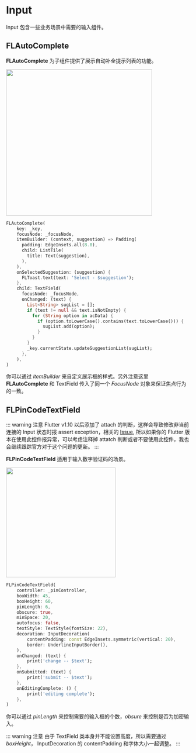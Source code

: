 # Input

Input 包含一些业务场景中需要的输入组件。

## FLAutoComplete

**FLAutoComplete** 为子组件提供了展示自动补全提示列表的功能。

<p align="left">
    <img width="400" src="http://abtfun.oss-cn-beijing.aliyuncs.com/img/2019-12-12-autocomplete.gif" />
</p>

```dart
FLAutoComplete(
    key: _key,
    focusNode: _focusNode,
    itemBuilder: (context, suggestion) => Padding(
      padding: EdgeInsets.all(8.0),
      child: ListTile(
        title: Text(suggestion),
      ),
    ),
    onSelectedSuggestion: (suggestion) {
      FLToast.text(text: 'Select - $suggestion');
    },
    child: TextField(
      focusNode: _focusNode,
      onChanged: (text) {
        List<String> sugList = [];
        if (text != null && text.isNotEmpty) {
          for (String option in acData) {
            if (option.toLowerCase().contains(text.toLowerCase())) {
              sugList.add(option);
            }
          }
        }
        _key.currentState.updateSuggestionList(sugList);
      },
    ),
)
```

你可以通过 *itemBuilder* 来自定义展示框的样式。另外注意这里 **FLAutoComplete** 和 TextField 传入了同一个 *FocusNode* 对象来保证焦点行为的一致。


## FLPinCodeTextField

::: warning 注意 
Flutter v1.10 以后添加了 attach 的判断，这样会导致修改非当前连接的 Input 状态时报 assert exception，相关的 [Issue](https://github.com/flutter/flutter/issues/40755), 所以如果你的 Flutter 版本在使用此控件报异常，可以考虑注释掉 attatch 判断或者不要使用此控件，我也会继续跟踪官方对于这个问题的更新。
:::

**FLPinCodeTextField** 适用于输入数字验证码的场景。

<p align="left">
    <img width="300" src="http://abtfun.oss-cn-beijing.aliyuncs.com/img/2019-12-12-pin-input.gif" />
</p>

```dart
FLPinCodeTextField(
    controller: _pinController,
    boxWidth: 45,
    boxHeight: 60,
    pinLength: 6,
    obscure: true,
    minSpace: 20,
    autofocus: false,
    textStyle: TextStyle(fontSize: 22),
    decoration: InputDecoration(
        contentPadding: const EdgeInsets.symmetric(vertical: 20),
        border: UnderlineInputBorder(),
    ),
    onChanged: (text) {
        print('change -- $text');
    },
    onSubmitted: (text) {
        print('submit -- $text');
    },
    onEditingComplete: () {
        print('editing complete');
    },
)
```

你可以通过 *pinLength* 来控制需要的输入框的个数，*obsure* 来控制是否为加密输入。

::: warning 注意
由于 TextField 类本身并不能设置高度，所以需要通过 *boxHeight*， InputDecoration 的 contentPadding 和字体大小一起调整。
:::



